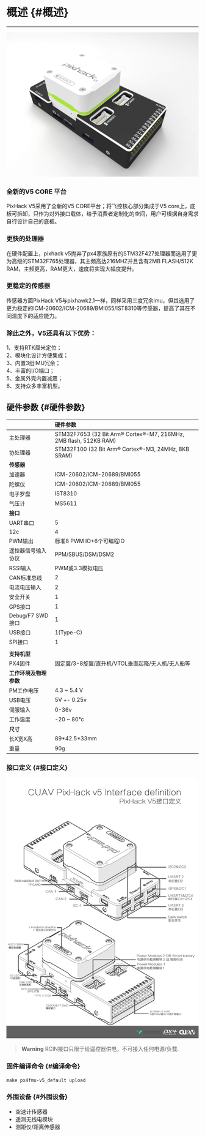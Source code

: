 # 概述 {#概述}

---

![Pixhack v5](../assets/flight-controller/pixhack-v5/pixhack-v5.jpg)

### 全新的V5 CORE 平台

PixHack V5采用了全新的V5 CORE平台；将飞控核心部分集成于V5 core上，底板可拆卸，只作为对外接口载体，给予消费者定制化的空间，用户可根据自身需求自行设计自己的底板。

### 更快的处理器

在硬件配置上，pixhack v5抛弃了px4家族原有的STM32F427处理器而选用了更为高级的STM32F765处理器，其主频高达216MHZ并且含有2MB FLASH/512K RAM，主频更高，RAM更大，速度将实现大幅度提升。

### 更稳定的传感器

传感器方面PixHack V5与pixhawk2.1一样，同样采用三度冗余imu，但其选用了更为稳定的ICM-20602/ICM-20689/BMI055/IST8310等传感器，提高了其在不同温度下的适应能力。

### 除此之外，V5还具有以下优势：

1、支持RTK厘米定位；  
2、模块化设计方便集成；  
3、内置3组IMU冗余；  
4、丰富的I/O端口；  
5、金属外壳内置减震；  
6、支持众多丰富机型。

## 硬件参数 {#硬件参数}

|  | **硬件参数** |
| :--- | :--- |
| 主处理器 | STM32F7653  \(32 Bit Arm® Cortex®-M7, 216MHz, 2MB flash, 512KB RAM\) |
| 协处理器 | STM32F100 \(32 Bit Arm® Cortex®-M3, 24MHz, 8KB SRAM\) |
| **传感器** |  |
| 加速器 | ICM-20602/ICM-20689/BMI055 |
| 陀螺仪 | ICM-20602/ICM-20689/BMI055 |
| 电子罗盘 | IST8310 |
| 气压计 | MS5611 |
| **接口** |  |
| UART串口 | 5 |
| 12c | 4 |
| PWM输出 | 标准8 PWM IO+6个可编程IO |
| 遥控器信号输入协议 | PPM/SBUS/DSM/DSM2 |
| RSSI输入 | PWM或3.3模拟电压 |
| CAN标准总线 | 2 |
| 电流电压输入 | 2 |
| 安全开关 | 1 |
| GPS接口 | 1 |
| Debug/F7 SWD接口 | 1 |
| USB接口 | 1\(Type-C\) |
| SPI接口 | 1 |
|  |  |
| **支持机型** |  |
| PX4固件 | 固定翼/3-8旋翼/直升机/VTOL垂直起降/无人机/无人船等 |
| **工作环境及物理参数** |  |
| PM工作电压 | 4.3 ~ 5.4 V |
| USB电压 | 5V +- 0.25v |
| 伺服输入 | 0-36v |
| 工作温度 | -20 ~ 80°c |
| **尺寸** |  |
| 长X宽X高 | 89\*42.5\*33mm |
| 重量 | 90g |

### 接口定义 {#接口定义}

![Pixhack v5](../assets/flight-controller/pixhack-v5/pixhack-v5-connectors.jpg)

> **Warning** RCIN接口只限于给遥控器供电，不可接入任何电源/负载.

### 固件编译命令 {#编译命令}

`make px4fmu-v5_default upload`

### 外围设备 {#外围设备}

* 空速计传感器
* 遥测无线电模块
* 测距仪/距离传感器 



